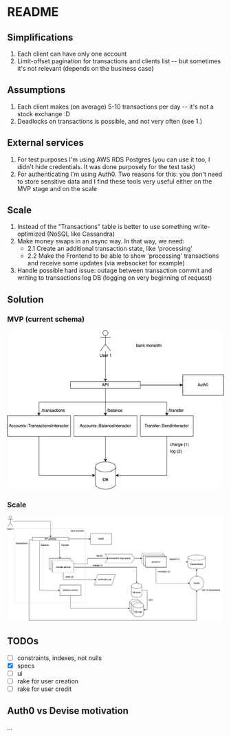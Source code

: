 # README

## Simplifications
1. Each client can have only one account
2. Limit-offset pagination for transactions and clients list -- but sometimes it's not relevant (depends on the business case)

## Assumptions
1. Each client makes (on average) 5-10 transactions per day -- it's not a stock exchange :D
2. Deadlocks on transactions is possible, and not very often (see 1.)

## External services
1. For test purposes I'm using AWS RDS Postgres (you can use it too, I didn't hide credentials. It was done purposely for the test task)
2. For authenticating I'm using Auth0. Two reasons for this: you don't need to store sensitive data and I find these tools very useful either on the MVP stage and on the scale

## Scale
1. Instead of the "Transactions" table is better to use something write-optimized (NoSQL like Cassandra)
2. Make money swaps in an async way. In that way, we need:
    - 2.1 Create an additional transaction state, like 'processing'
    - 2.2 Make the Frontend to be able to show 'processing' transactions and receive some updates (via websocket for example)
3. Handle possible hard issue: outage between transaction commit and writing to transactions log DB (logging on very beginning of request)

## Solution
### MVP (current schema)
![](bank.png)

### Scale
![](bank_scale.png)



## TODOs
* [ ] constraints, indexes, not nulls
* [x] specs
* [ ] ui
* [ ] rake for user creation
* [ ] rake for user credit

## Auth0 vs Devise motivation
...

